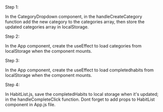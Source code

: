 Step 1:

In the CategoryDropdown component, in the 
handleCreateCategory function add the new
category to the categories array, then store
the updated categories array in localStorage.

Step 2: 

In the App component, create the useEffect
to load categories from localStorage
when the component mounts.

Step 3: 

In the App component, create the useEffect
to load completedhabits from localStorage
when the component mounts.

Step 4: 

In HabitList.js, save the completedHabits 
to local storage when it's updated; in the
handleCompleteClick function. Dont forget
to add props to HabitList component in
App.js file.

